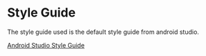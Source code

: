 Style Guide
=======

The style guide used is the default style guide from android studio.

[Android Studio Style Guide](https://source.android.com/source/code-style.html)
